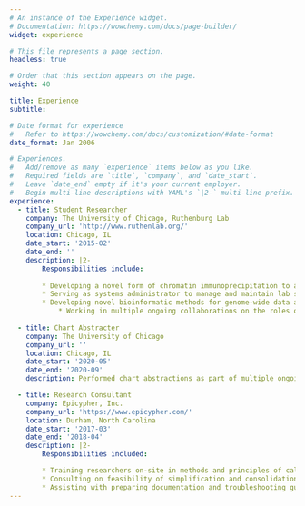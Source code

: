 ```yaml
---
# An instance of the Experience widget.
# Documentation: https://wowchemy.com/docs/page-builder/
widget: experience

# This file represents a page section.
headless: true

# Order that this section appears on the page.
weight: 40

title: Experience
subtitle:

# Date format for experience
#   Refer to https://wowchemy.com/docs/customization/#date-format
date_format: Jan 2006

# Experiences.
#   Add/remove as many `experience` items below as you like.
#   Required fields are `title`, `company`, and `date_start`.
#   Leave `date_end` empty if it's your current employer.
#   Begin multi-line descriptions with YAML's `|2-` multi-line prefix.
experience:
  - title: Student Researcher
    company: The University of Chicago, Ruthenburg Lab
    company_url: 'http://www.ruthenlab.org/'
    location: Chicago, IL
    date_start: '2015-02'
    date_end: ''
    description: |2-
        Responsibilities include:
        
        * Developing a novel form of chromatin immunoprecipitation to assess and quantify internal histone modifications
        * Serving as systems administrator to manage and maintain lab servers and promote integration of computational resources with ongoing research projects throughout the lab
        * Developing novel bioinformatic methods for genome-wide data analysis
    		* Working in multiple ongoing collaborations on the roles of histone modifications as epigenetic regulators
        
  - title: Chart Abstracter
    company: The University of Chicago
    company_url: ''
    location: Chicago, IL
    date_start: '2020-05'
    date_end: '2020-09'
    description: Performed chart abstractions as part of multiple ongoing research projects with Dr. Renslow Sherer at the University of Chicago.

  - title: Research Consultant
	company: Epicypher, Inc.
	company_url: 'https://www.epicypher.com/'
	location: Durham, North Carolina
	date_start: '2017-03'
	date_end: '2018-04'
	description: |2-
        Responsibilities included:

        * Training researchers on-site in methods and principles of calibrated chromatin immunoprecipitation
        * Consulting on feasibility of simplification and consolidation of materials and proecdures for commercialization
        * Assisting with preparing documentation and troubleshooting guides for calibrated chromatin immunoprecipitation kit
---
```

